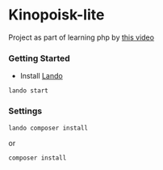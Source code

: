 # Kinopoisk-lite

Project as part of learning php by [this video](https://youtu.be/vAYzrTyUZF8)

### Getting Started

- Install [Lando](https://lando.dev/)

```shell
lando start
```

### Settings

```shell
lando composer install
```
or
```shell
composer install
```
